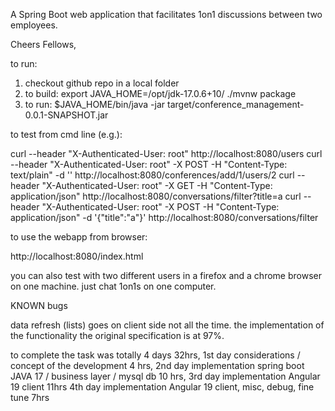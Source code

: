 A Spring Boot web application that facilitates 1on1 discussions between two employees.

Cheers Fellows,


to run:

1) checkout github repo in a local folder
2) to build:
  export JAVA_HOME=/opt/jdk-17.0.6+10/
  ./mvnw package
3) to run:
  $JAVA_HOME/bin/java -jar target/conference_management-0.0.1-SNAPSHOT.jar


to test from cmd line (e.g.):

  curl --header "X-Authenticated-User: root" http://localhost:8080/users
  curl --header "X-Authenticated-User: root" -X POST -H "Content-Type: text/plain" -d '' http://localhost:8080/conferences/add/1/users/2
  curl --header "X-Authenticated-User: root" -X GET -H "Content-Type: application/json" http://localhost:8080/conversations/filter?title=a
  curl --header "X-Authenticated-User: root" -X POST -H "Content-Type: application/json" -d '{"title":"a"}' http://localhost:8080/conversations/filter

to use the webapp from browser:

  http://localhost:8080/index.html

you can also test with two different users in a firefox and a chrome browser on one machine. just chat 1on1s on one computer.


KNOWN bugs

  data refresh (lists) goes on client side not all the time. the implementation of the functionality the original specification is at 97%.


to complete the task was totally 4 days 32hrs,
  1st day considerations / concept of the development 4 hrs,
  2nd day implementation spring boot JAVA 17 / business layer / mysql db 10 hrs,
  3rd day implementation Angular 19 client 11hrs
  4th day implementation Angular 19 client, misc, debug, fine tune 7hrs
